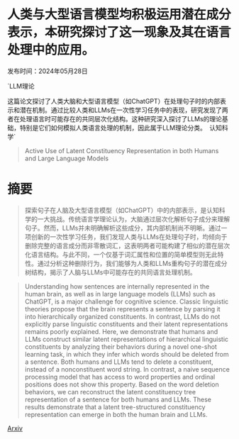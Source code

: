 # 人类与大型语言模型均积极运用潜在成分表示，本研究探讨了这一现象及其在语言处理中的应用。

发布时间：2024年05月28日

`LLM理论

这篇论文探讨了人类大脑和大型语言模型（如ChatGPT）在处理句子时的内部表示和潜在机制。通过比较人类和LLMs在一次性学习任务中的表现，研究发现了两者在处理语言时可能存在的共同层次化结构。这种研究深入探讨了LLMs的理论基础，特别是它们如何模拟人类语言处理的机制，因此属于LLM理论分类。` `认知科学`

> Active Use of Latent Constituency Representation in both Humans and Large Language Models

# 摘要

> 探索句子在人脑及大型语言模型（如ChatGPT）中的内部表示，是认知科学的一大挑战。传统语言学理论认为，大脑通过层次化解析句子成分来理解句子。然而，LLMs并未明确解析这些成分，其内部机制尚不明晰。通过一项创新的一次性学习任务，我们发现人类与LLMs在处理句子时，均倾向于删除完整的语言成分而非零散词汇，这表明两者可能构建了相似的潜在层次化语言结构。与此不同，一个仅基于词汇属性和位置的简单模型则无此特性。通过分析这种删除行为，我们能够为人类和LLMs重构句子的潜在成分树结构，揭示了人脑与LLMs中可能存在的共同语言处理机制。

> Understanding how sentences are internally represented in the human brain, as well as in large language models (LLMs) such as ChatGPT, is a major challenge for cognitive science. Classic linguistic theories propose that the brain represents a sentence by parsing it into hierarchically organized constituents. In contrast, LLMs do not explicitly parse linguistic constituents and their latent representations remains poorly explained. Here, we demonstrate that humans and LLMs construct similar latent representations of hierarchical linguistic constituents by analyzing their behaviors during a novel one-shot learning task, in which they infer which words should be deleted from a sentence. Both humans and LLMs tend to delete a constituent, instead of a nonconstituent word string. In contrast, a naive sequence processing model that has access to word properties and ordinal positions does not show this property. Based on the word deletion behaviors, we can reconstruct the latent constituency tree representation of a sentence for both humans and LLMs. These results demonstrate that a latent tree-structured constituency representation can emerge in both the human brain and LLMs.

[Arxiv](https://arxiv.org/abs/2405.18241)